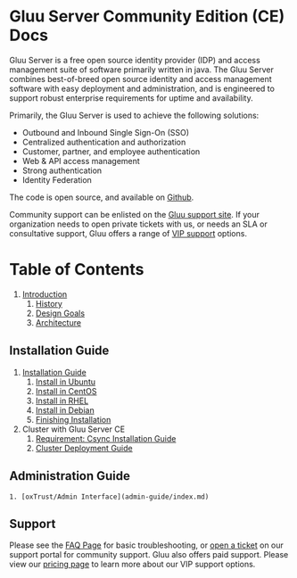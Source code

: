 # Gluu Server Community Edition (CE) Docs
Gluu Server is a free open source identity provider (IDP) and access management suite of software primarily written in java. The Gluu Server combines best-of-breed open source identity and access management software with easy deployment and administration, and is engineered to support robust enterprise requirements for uptime and availability.

Primarily, the Gluu Server is used to achieve the following solutions:
- Outbound and Inbound Single Sign-On (SSO)
- Centralized authentication and authorization
- Customer, partner, and employee authentication
- Web & API access management
- Strong authentication
- Identity Federation

The code is open source, and available on [Github](github.com/GluuFederation/).

Community support can be enlisted on the [Gluu support site](http://support.gluu.org). If your organization needs to open private tickets with us, or needs an SLA or consultative support, Gluu offers a range of [VIP support](gluu.org/pricing) options. 

# Table of Contents
1. [Introduction](introduction/index.md)
    1. [History](introduction/history.md)
    2. [Design Goals](introduction/design.md)
    3. [Architecture](introduction/architecture.md) 
## Installation Guide
1. [Installation Guide](installation-guide/index.md)
    1. [Install in Ubuntu](installation-guide/ubuntu.md)
    2. [Install in CentOS](installation-guide/centos.md)
    3. [Install in RHEL](installation-guide/rhel.md)
    4. [Install in Debian](installation-guide/debian.md)
    5. [Finishing Installation](installation-guide/setup_py.md)
2. Cluster with Gluu Server CE
    1. [Requirement: Csync Installation Guide](cluster/csync-installation.md)
    2. [Cluster Deployment Guide](cluster/index.md)
## Administration Guide
    1. [oxTrust/Admin Interface](admin-guide/index.md)
## Support
Please see the [FAQ Page](todo) for basic troubleshooting, or [open a ticket](http://support.gluu.org) on our support portal for community support. Gluu also offers paid support. Please view our [pricing page](http://gluu.org/pricing) to learn more about our VIP support options.
